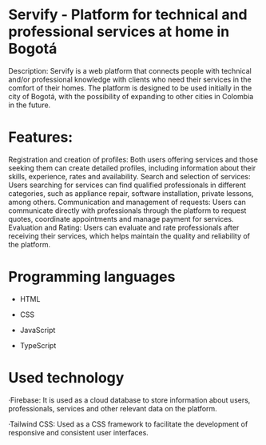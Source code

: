# Servify - Platform for technical and professional services at home in Bogotá

Description: Servify is a web platform that connects people with technical and/or professional knowledge 
with clients who need their services in the comfort of their homes. The platform is designed to be used initially in the 
city of Bogotá, with the possibility of expanding to other cities in Colombia in the future.

# Features:

Registration and creation of profiles: Both users offering services and those seeking them can create detailed profiles, including information about their skills, experience, rates and availability.
Search and selection of services: Users searching for services can find qualified professionals in different categories, such as appliance repair, software installation, private lessons, among others.
Communication and management of requests: Users can communicate directly with professionals through the platform to request quotes, coordinate appointments and manage payment for services.
Evaluation and Rating: Users can evaluate and rate professionals after receiving their services, which helps maintain the quality and reliability of the platform.

# Programming languages
  - HTML
  
  - CSS
  
  - JavaScript
  
  - TypeScript
  
# Used technology
  ·Firebase: It is used as a cloud database to store information about users, professionals, services and other relevant data on the platform.
  
  ·Tailwind CSS: Used as a CSS framework to facilitate the development of responsive and consistent user interfaces.


